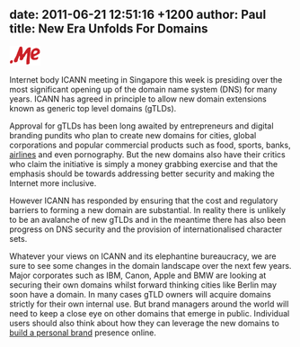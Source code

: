 date: 2011-06-21 12:51:16 +1200
author: Paul
title: New Era Unfolds For Domains
----

![dotme.gif](/media/2011-06-21-dotme.gif)

Internet body ICANN meeting in Singapore this week is presiding over the most significant opening up of the domain name system (DNS) for many years. ICANN has agreed in principle to allow new domain extensions known as generic top level domains (gTLDs). 

Approval for gTLDs has been long awaited by entrepreneurs and digital branding pundits who plan to create new domains for cities, global corporations and popular commercial products such as food, sports, banks, [airlines](https://iwantmyname.com/blog/2011/06/airline-builds-brands-with-domains.html) and even pornography. But the new domains also have their critics who claim the initiative is simply a money grabbing exercise and that the emphasis should be towards addressing better security and making the Internet more inclusive. 

However ICANN has responded by ensuring that the cost and regulatory barriers to forming a new domain are substantial. In reality there is unlikely to be an avalanche of new gTLDs and in the meantime there has also been progress on DNS security and the provision of internationalised character sets.

Whatever your views on ICANN and its elephantine bureaucracy, we are sure to see some changes in the domain landscape over the next few years. Major corporates such as IBM, Canon, Apple and BMW are looking at securing their own domains whilst forward thinking cities like Berlin may soon have a domain. In many cases gTLD owners will acquire domains strictly for their own internal use. But brand managers around the world will need to keep a close eye on other domains that emerge in public. Individual users should also think about how they can leverage the new domains to [build a personal brand](https://iwantmyname.com/blog/2010/11/anchor-your-social-media-presence-with-a-domain.html) presence online.
